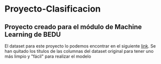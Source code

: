 # Proyecto-Clasificacion
## Proyecto creado para el módulo de Machine Learning de BEDU
El dataset para este proyecto lo podemos encontrar en el siguiente [link](https://drive.google.com/file/d/1CTAlmlREFRaEN3NoHHitewpqAtWS5cVQ/view). Se han quitado los títulos de las columnas del dataset original para tener uno más limpio y "fácil" para realizar el modelo
